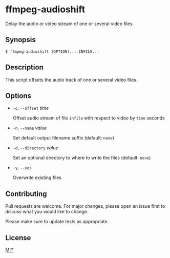 # ffmpeg-audioshift

Delay the audio or video stream of one or several video files


## Synopsis

```console
$ ffmpeg-audioshift [OPTION]... INFILE...
```


## Description

This script offsets the audio track of one or several video files.


## Options

+ `-o`, `--offset` _time_

  Offset audio stream of file `infile` with respect to video by `time` seconds

+ `-n`, `--name` _value_

  Set default output filename suffix (default: `none`)

+ `-d`, `--directory` _value_

  Set an optional directory to where to write the files (default: `none`)

+ `-y`, `--yes`

  Overwrite existing files


## Contributing

Pull requests are welcome. For major changes, please open an issue first to discuss what you would like to change.

Please make sure to update tests as appropriate.


## License

[MIT](https://choosealicense.com/licenses/mit/)
